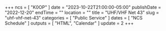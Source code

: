 +++
ncs = [ "K0OP" ]
date = "2023-10-22T21:00:00-05:00"
publishDate = "2022-12-20"
endTime = ""
location = ""
title = "UHF/VHF Net 43"
slug = "uhf-vhf-net-43"
categories = [ "Public Service" ]
dates = [ "NCS Schedule" ]
outputs = [ "HTML", "Calendar" ]
update = 2
+++
